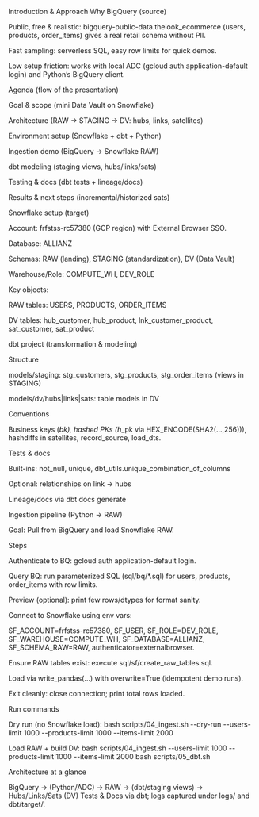 Introduction & Approach
Why BigQuery (source)

Public, free & realistic: bigquery-public-data.thelook_ecommerce (users, products, order_items) gives a real retail schema without PII.

Fast sampling: serverless SQL, easy row limits for quick demos.

Low setup friction: works with local ADC (gcloud auth application-default login) and Python’s BigQuery client.

Agenda (flow of the presentation)

Goal & scope (mini Data Vault on Snowflake)

Architecture (RAW → STAGING → DV: hubs, links, satellites)

Environment setup (Snowflake + dbt + Python)

Ingestion demo (BigQuery → Snowflake RAW)

dbt modeling (staging views, hubs/links/sats)

Testing & docs (dbt tests + lineage/docs)

Results & next steps (incremental/historized sats)

Snowflake setup (target)

Account: frfstss-rc57380 (GCP region) with External Browser SSO.

Database: ALLIANZ

Schemas: RAW (landing), STAGING (standardization), DV (Data Vault)

Warehouse/Role: COMPUTE_WH, DEV_ROLE

Key objects:

RAW tables: USERS, PRODUCTS, ORDER_ITEMS

DV tables: hub_customer, hub_product, lnk_customer_product, sat_customer, sat_product

dbt project (transformation & modeling)

Structure

models/staging: stg_customers, stg_products, stg_order_items (views in STAGING)

models/dv/hubs|links|sats: table models in DV

Conventions

Business keys (*_bk), hashed PKs (h_*_pk via HEX_ENCODE(SHA2(...,256))), hashdiffs in satellites, record_source, load_dts.

Tests & docs

Built-ins: not_null, unique, dbt_utils.unique_combination_of_columns

Optional: relationships on link → hubs

Lineage/docs via dbt docs generate

Ingestion pipeline (Python → RAW)

Goal: Pull from BigQuery and load Snowflake RAW.

Steps

Authenticate to BQ: gcloud auth application-default login.

Query BQ: run parameterized SQL (sql/bq/*.sql) for users, products, order_items with row limits.

Preview (optional): print few rows/dtypes for format sanity.

Connect to Snowflake using env vars:

SF_ACCOUNT=frfstss-rc57380, SF_USER, SF_ROLE=DEV_ROLE, SF_WAREHOUSE=COMPUTE_WH, SF_DATABASE=ALLIANZ, SF_SCHEMA_RAW=RAW, authenticator=externalbrowser.

Ensure RAW tables exist: execute sql/sf/create_raw_tables.sql.

Load via write_pandas(...) with overwrite=True (idempotent demo runs).

Exit cleanly: close connection; print total rows loaded.

Run commands

Dry run (no Snowflake load):
bash scripts/04_ingest.sh --dry-run --users-limit 1000 --products-limit 1000 --items-limit 2000

Load RAW + build DV:
bash scripts/04_ingest.sh --users-limit 1000 --products-limit 1000 --items-limit 2000
bash scripts/05_dbt.sh

Architecture at a glance

BigQuery → (Python/ADC) → RAW → (dbt/staging views) → Hubs/Links/Sats (DV)
Tests & Docs via dbt; logs captured under logs/ and dbt/target/.